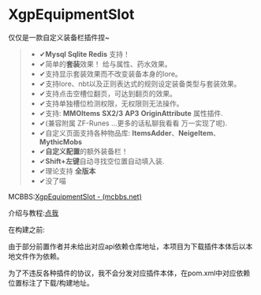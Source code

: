 # XgpEquipmentSlot

仅仅是一款自定义装备栏插件捏~
> - ✔**Mysql Sqlite Redis** 支持！
> - ✔简单的**套装**效果！ 给与属性、药水效果。
> - ✔支持显示套装效果而不改变装备本身的lore。
> - ✔支持lore、nbt以及正则表达式的规则设定装备类型与套装效果。
> - ✔支持点击空槽位翻页，可达到翻页的效果。
> - ✔支持单独槽位检测权限，无权限则无法操作。
> - ✔支持: **MMOItems** **SX2/3** **AP3**  **OriginAttribute** 属性插件.
> - ✔(兼容附属 ZF-Runes ...更多的话私聊我看看 万一实现了呢).
> - ✔自定义页面支持各种物品库: **ItemsAdder**、**NeigeItem**、**MythicMobs**
> - ✔**自定义配置**的额外装备栏！
> - ✔**Shift+左键**自动寻找空位置自动填入装.
> - ✔理论支持 **全版本**
> - ✔没了喵

MCBBS:[XgpEquipmentSlot - (mcbbs.net)](https://www.mcbbs.net/thread-1459332-1-1.html)

介绍与教程:[点我](https://xgpjun.github.io/XES-doc/intro)

在构建之前:

由于部分前置作者并未给出对应api依赖仓库地址，本项目为下载插件本体后以本地文件作为依赖。

为了不违反各种插件的协议，我不会分发对应插件本体，在pom.xml中对应依赖位置标注了下载/构建地址。
